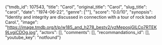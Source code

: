 {"tmdb_id": 107543, "title": "Carol", "original_title": "Carol", "slug_title": "carol", "date": "1974-06-22", "genre": [""], "score": "0.0/10", "synopsis": "Identity and integrity are discussed in connection with a tour of rock band Carol.", "image": "https://image.tmdb.org/t/p/w185_and_h278_bestv2/yzMeposjGlLCo7RTEK9LvgiCDOg.jpg", "actors": [], "comments": [], "recommandations_id": [], "youtube_key": "notfound"}